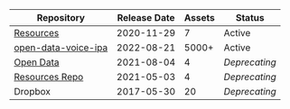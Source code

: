<table>
<thead>
  <tr>
    <th>Repository</th>
    <th>Release Date</th>
    <th>Assets</th>
    <th>Status</th>
  </tr>
</thead>
<tbody>
<tr>
    <td>
      <a href="https://github.com/undertheseanlp/underthesea/releases/tag/resources">Resources</a>
    </td>
    <td>2020-11-29</td>
    <td>7</td>
    <td>Active</td>
  </tr>
  <tr>
    <td>
      <a href="https://github.com/undertheseanlp/underthesea/releases/tag/open-data-voice-ipa">open-data-voice-ipa</a>
    </td>
    <td>2022-08-21</td>
    <td>5000+</td>
    <td>Active</td>
  </tr>
  <tr>
    <td>
      <a href="https://github.com/undertheseanlp/underthesea/releases/tag/open-data">Open Data</a>
    </td>
    <td>2021-08-04</td>
    <td>4</td>
    <td><i>Deprecating</i></td>
  </tr>
  <tr>
    <td>
      <a href="https://github.com/undertheseanlp/resources">Resources Repo</a>
    </td>
    <td>2021-05-03</td>
    <td>4</td>
    <td><i>Deprecating</i></td>
  </tr>
  <tr>
    <td>
      Dropbox
    </td>
    <td>2017-05-30</td>
    <td>20</td>
    <td><i>Deprecating</i></td>
  </tr>
</tbody>
</table>